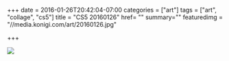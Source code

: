 +++
date = 2016-01-26T20:42:04-07:00
categories = ["art"]
tags = ["art", "collage", "cs5"]
title = "CS5 20160126"
href= ""
summary=""
featuredimg = "//media.konigi.com/art/20160126.jpg"

+++

<img src="//media.konigi.com/art/20160126.jpg" />
